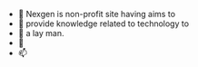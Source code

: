- 👋 Nexgen is non-profit site having aims to
- 👀 provide knowledge related to technology to
- 🌱 a lay man.
- 💞️ 
- 📫 
<!---
NexGen23/NexGen23 is a ✨ special ✨ repository because its `README.md` (this file) appears on your GitHub profile.
You can click the Preview link to take a look at your changes.
--->

